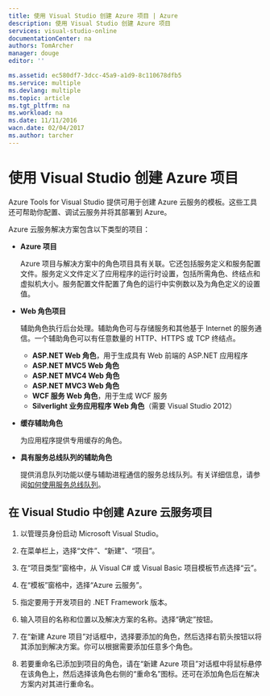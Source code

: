 ```yaml
---
title: 使用 Visual Studio 创建 Azure 项目 | Azure
description: 使用 Visual Studio 创建 Azure 项目
services: visual-studio-online
documentationCenter: na
authors: TomArcher
manager: douge
editor: ''

ms.assetid: ec580df7-3dcc-45a9-a1d9-8c110678dfb5
ms.service: multiple
ms.devlang: multiple
ms.topic: article
ms.tgt_pltfrm: na
ms.workload: na
ms.date: 11/11/2016
wacn.date: 02/04/2017
ms.author: tarcher
---
```


# 使用 Visual Studio 创建 Azure 项目

Azure Tools for Visual Studio 提供可用于创建 Azure 云服务的模板。这些工具还可帮助你配置、调试云服务并将其部署到 Azure。

Azure 云服务解决方案包含以下类型的项目：

- **Azure 项目**

    Azure 项目与解决方案中的角色项目具有关联。它还包括服务定义和服务配置文件。服务定义文件定义了应用程序的运行时设置，包括所需角色、终结点和虚拟机大小。服务配置文件配置了角色的运行中实例数以及为角色定义的设置值。

- **Web 角色项目**

    辅助角色执行后台处理。辅助角色可与存储服务和其他基于 Internet 的服务通信。一个辅助角色可以有任意数量的 HTTP、HTTPS 或 TCP 终结点。

    - **ASP.NET Web 角色**，用于生成具有 Web 前端的 ASP.NET 应用程序
    - **ASP.NET MVC5 Web 角色**
    - **ASP.NET MVC4 Web 角色**
    - **ASP.NET MVC3 Web 角色**
    - **WCF 服务 Web 角色**，用于生成 WCF 服务
    - **Silverlight 业务应用程序 Web 角色**（需要 Visual Studio 2012）

- **缓存辅助角色**

    为应用程序提供专用缓存的角色。

- **具有服务总线队列的辅助角色**

    提供消息队列功能以便与辅助进程通信的服务总线队列。有关详细信息，请参阅[如何使用服务总线队列](./service-bus-messaging/service-bus-dotnet-how-to-use-queues.md)。

## 在 Visual Studio 中创建 Azure 云服务项目

1. 以管理员身份启动 Microsoft Visual Studio。

1. 在菜单栏上，选择“文件”、“新建”、“项目”。

1. 在“项目类型”窗格中，从 Visual C# 或 Visual Basic 项目模板节点选择“云”。

1. 在“模板”窗格中，选择“Azure 云服务”。

1. 指定要用于开发项目的 .NET Framework 版本。

1. 输入项目的名称和位置以及解决方案的名称。选择“确定”按钮。

1. 在“新建 Azure 项目”对话框中，选择要添加的角色，然后选择右箭头按钮以将其添加到解决方案。你可以根据需要添加任意多个角色。

1. 若要重命名已添加到项目的角色，请在“新建 Azure 项目”对话框中将鼠标悬停在该角色上，然后选择该角色右侧的“重命名”图标。还可在添加角色后在解决方案内对其进行重命名。

<!---HONumber=Mooncake_0516_2016-->